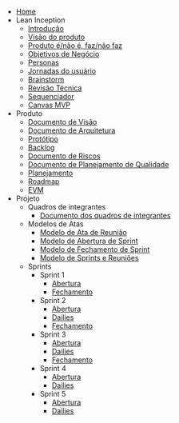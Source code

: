 * [Home](/)
* Lean Inception
  * [Introdução](lean_inception/introduction)
  * [Visão do produto](lean_inception/product_vision.md)
  * [Produto é/não é, faz/não faz](lean_inception/product_is.md)
  * [Objetivos de Negócio](lean_inception/product_goals.md)
  * [Personas](lean_inception/personas.md)
  * [Jornadas do usuário](lean_inception/user_journeys.md)
  * [Brainstorm](lean_inception/brainstorm.md)
  * [Revisão Técnica](lean_inception/feature_review.md)
  * [Sequenciador](lean_inception/sequencer.md)
  * [Canvas MVP](lean_inception/mvp_canvas.md)
* Produto
  * [Documento de Visão](product/vision.md)
  * [Documento de Arquitetura](product/architecture.md)
  * [Protótipo](product/prototype.md)
  * [Backlog](product/backlog.md)
  * [Documento de Riscos](product/risks.md)
  * [Documento de Planejamento de Qualidade](project/quality.md)
  * [Planejamento](product/planning.md)
  * [Roadmap](product/roadmap.md)
  * [EVM](product/evm.md)
* Projeto
  * Quadros de integrantes
    * [Documento dos quadros de integrantes](project/Quadros/quadros.md)
  * Modelos de Atas
    * [Modelo de Ata de Reunião](project/ModelosDeAtas/modeloReuniao.md)
    * [Modelo de Abertura de Sprint](project/ModelosDeAtas/modeloAberturaSprint.md)
    * [Modelo de Fechamento de Sprint](project/ModelosDeAtas/modeloFechamentoSprint.md)
    * [Modelo de Sprints e Reuniões](project/ModelosDeAtas/modeloSprints&Reunioes.md)
  * Sprints
    * Sprint 1
      * [Abertura](project/sprints/sprint1/abertura.md)
      * [Fechamento](project/sprints/sprint1/fechamento.md)
    * Sprint 2
      * [Abertura](project/sprints/sprint2/abertura.md)
      * [Dailies](project/sprints/sprint2/dailies.md)
      * [Fechamento](project/sprints/sprint2/fechamento.md)
    * Sprint 3
      * [Abertura](project/sprints/sprint3/abertura.md)
      * [Dailies](project/sprints/sprint3/dailies.md)
      * [Fechamento](project/sprints/sprint3/fechamento.md)
    * Sprint 4
      * [Abertura](project/sprints/sprint4/abertura.md)
      * [Dailies](project/sprints/sprint4/dailies.md)
    * Sprint 5
      * [Abertura](project/sprints/sprint5/abertura.md)
      * [Dailies](project/sprints/sprint5/dailies.md)
